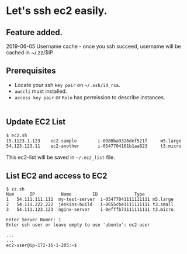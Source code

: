 # Let's ssh ec2 easily.

## Feature added.
2019-06-05 Username cache - once you ssh succeed, username will be cached in ~/.zz/$IP

## Prerequisites
* Locate your ssh `key pair` on `~/.ssh/id_rsa`.
* `awscli` must installed.
* `access key pair` or `Role` has permission to describe instances.
<br><br>

## Update EC2 List
```bash
$ ec2.sh
15.1123.1.123    ec2-sample        i-0980ba9326def521f     m5.large
54.123.123.11    ec2-another       i-0547704161b1aa823     t3.micro
```
This ec2-list will be saved in `~/.ec2_list` file.

## List EC2 and access to EC2
```text
$ zz.sh
Num 	 IP 		 Name 		 ID 			 Type
1 	54.111.111.111	my-test-server	i-05477041111111111	m5.large
2 	54.111.222.222	jenkins-build	i-0655cbe1111111111	t3.small
3 	54.111.123.123	nginx-server	i-0efffb71111111111	t3.micro

Enter Server Numer: 1
Enter ssh user or leave empty to use 'ubuntu': ec2-user

...
...
ec2-user@ip-172-16-1-205:~$
```


